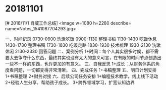 # 20181101

[# 2018/11/1 肖威工作总结]
<image w=1080 h=2280 describe= name=Notes_1541087704293.jpg>

一、时间记录
0730-0900 洗漱吃饭
0900-1130 整理书稿
1130-1430 吃饭休息
1430-1730 整理书稿
1730-1830 吃饭走路
1830-1930 技术梳理
1930-2130 洗漱休闲
2130-2330 回答问题
二、案例分析
1+时间：每个人其实很多时候，都不需要太去争夺什么东西，最终其实也没有太大的意义可言，在有限的时间节点创造出一些不一样的东西，也许更加的有意义。
三、自我反思
1+成长：从财务体系的角度看问题，一切都变得非常清晰。
四、完成任务
1+书稿整理
五、明日计划安排
1+书稿整理
2+财务对接
六、后续公司任务安排
1+编程技术教学，线上线下活动
2+经验人生分享，帮助孩子成长。
3+跨界领域学习，扩宽认知边界
